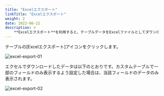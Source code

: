```yaml
---
title: "Excelエクスポート"
linkTitle: "Excelエクスポート"
weight: 2
date: 2022-06-22
description: >
    **Excelエクスポート**を利用すると、テーブルデータをExcelファイルとしてダウンロードすることができます。
---
```


テーブルの[Excelエクスポート]アイコンをクリックします。

![excel-export-01](/ja/docs/guides/advanced/excel-export-img/excel-export-01.png)

エクセルでダウンロードしたデータは以下のとおりです。カスタムテーブルで一部のフィールドのみ表示するよう設定した場合は、当該フィールドのデータのみ表示されます。

![excel-export-02](/ja/docs/guides/advanced/excel-export-img/excel-export-02.png)
